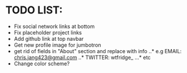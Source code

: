 # TODO LIST:

- Fix social network links at bottom
- Fix placeholder project links
- Add github link at top navbar
- Get new profile image for jumbotron
- get rid of fields in "About" section and replace with info
..* e.g EMAIL: 	chris.jang423@gmail.com
..* TWITTER: 	wtfridge_ 
...* etc
- Change color scheme?
